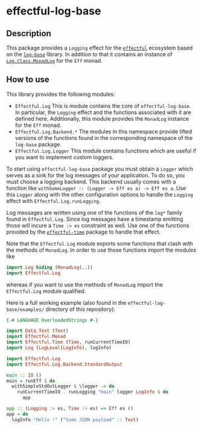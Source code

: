 # effectful-log-base

## Description

This package provides a `Logging` effect for the [`effectful`][effectful]
ecosystem based on the [`log-base`][log-base] library.
In addition to that it contains an instance of
[`Log.Class.MonadLog`](https://hackage.haskell.org/package/log-base-0.10.0.1/docs/Log-Class.html#t:MonadLog)
for the `Eff` monad.

## How to use

This library provides the following modules:

- `Effectful.Log`
  This is module contains the core of `effectful-log-base`. In particular, the
  `Logging` effect and the functions associated with it are defined here.
  Additionally, this module provides the `MonadLog` instance for the `Eff` monad.
- `Effectful.Log.Backend.*`
  The modules in this namespace provide lifted versions of the functions found
  in the corresponding namespace of the `log-base` package.
- `Effectful.Log.Logger`
  This module contains functions which are useful if you want to implement
  custom loggers.

To start using `effectful-log-base` package you must obtain a `Logger` which
serves as a sink for the log messages of your application.
To do so, you must choose a logging backend. This backend usually comes with a
function like `withSomeLogger :: (Logger -> Eff es a) -> Eff es a`.
Use this `Logger` along with the other configuration options to handle the
`Logging` effect with `Effectful.Log.runLogging`.

Log messages are written using one of the functions of the `log*` family found
in `Effectful.Log`. Since log messages have a timestamp emitting those will
incure a `Time :> es` constraint as well. Use one of the functions provided by
the [`effectful-time`][effectful-time] package to handle that effect.

Note that the `Effectful.Log` module exports some functions that clash with the
methods of `MonadLog`. In order to use those functions import the modules like
```haskell
import Log hiding (MonadLog(..))
import Effectful.Log
```
whereas if you want to use the methods of `MonadLog` import the `Effectful.Log`
module qualified.

Here is a full working example (also found in the `effectful-log-base/examples/`
directory of this repository):
```haskell
{-# LANGUAGE OverloadedStrings #-}

import Data.Text (Text)
import Effectful.Monad
import Effectful.Time (Time, runCurrentTimeIO)
import Log (LogLevel(LogInfo), logInfo)

import Effectful.Log
import Effectful.Log.Backend.StandardOutput

main :: IO ()
main = runEff $ do
  withSimpleStdOutLogger $ \logger -> do
    runCurrentTimeIO . runLogging "main" logger LogInfo $ do
      app

app :: (Logging :> es, Time :> es) => Eff es ()
app = do
  logInfo "Hello !" ("Some JSON payload" :: Text)
```

[effectful]: https://github.com/arybczak/effectful
[effectful-time]: https://github.com/Kleidukos/effectful-contrib/effectful-time
[log-base]: https://hackage.haskell.org/package/log-base

